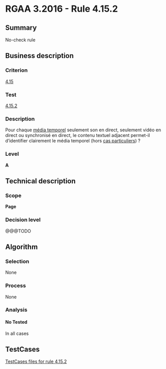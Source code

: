 # RGAA 3.2016 - Rule 4.15.2

## Summary
No-check rule


## Business description

### Criterion
[4.15](http://references.modernisation.gouv.fr/rgaa-accessibilite/criteres.html#crit-4-15)

### Test
[4.15.2](http://references.modernisation.gouv.fr/rgaa-accessibilite/criteres.html#test-4-15-2)

### Description
<div lang="fr">Pour chaque <a href="http://references.modernisation.gouv.fr/rgaa-accessibilite/glossaire.html#mdia-temporel-type-son-vido-et-synchronis">m&#xE9;dia temporel</a> seulement son en direct, seulement vid&#xE9;o en direct ou synchronis&#xE9; en direct, le contenu textuel adjacent permet-il d&#x2019;identifier clairement le m&#xE9;dia temporel (hors <a href="http://references.modernisation.gouv.fr/rgaa-accessibilite/cas-particuliers.html#cp-4-15" title="Cas particuliers pour le crit&#xE8;re 4.15">cas particuliers</a>)&nbsp;?</div>

### Level
**A**


## Technical description

### Scope
**Page**

### Decision level
@@@TODO


## Algorithm

### Selection
None

### Process
None

### Analysis

#### No Tested
In all cases


##  TestCases

[TestCases files for rule 4.15.2](https://github.com/Asqatasun/Asqatasun/tree/RGAA_3.2016/rules/rules-rgaa3.2016/src/test/resources/testcases/rgaa32016/Rgaa32016Rule041502/)


